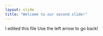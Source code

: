 ```yaml
---
layout: slide
title: "Welcome to our second slide!"
---
```

I edited this file 
Use the left arrow to go back!
